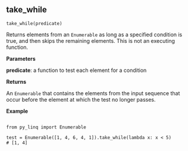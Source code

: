 ## take_while

`take_while(predicate)`

Returns elements from an `Enumerable` as long as a specified condition is true, and then skips the remaining elements. This is not an executing function.

**Parameters**

__predicate__: a function to test each element for a condition

**Returns**

An `Enumerable` that contains the elements from the input sequence that occur before the element at which the test no longer passes.

**Example**

<pre><code>
from py_linq import Enumerable

test = Enumerable([1, 4, 6, 4, 1]).take_while(lambda x: x < 5)
# [1, 4]
</code></pre>
